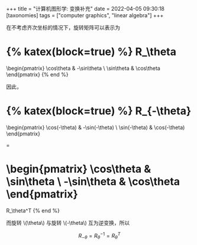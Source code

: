 +++
title = "计算机图形学: 变换补充"
date = 2022-04-05 09:30:18
[taxonomies]
tags = ["computer graphics", "linear algebra"]
+++

在不考虑齐次坐标的情况下，旋转矩阵可以表示为

{% katex(block=true) %}
R_\theta
=

\begin{pmatrix}
\cos\theta & -\sin\theta \\
\sin\theta &  \cos\theta
\end{pmatrix}
{% end %}

因此，

{% katex(block=true) %}
R_{-\theta}
=

\begin{pmatrix}
\cos(-\theta) & -\sin(-\theta) \\
\sin(-\theta) &  \cos(-\theta)
\end{pmatrix}

=

\begin{pmatrix}
\cos\theta & \sin\theta \\
-\sin\theta &  \cos\theta
\end{pmatrix}
=

R_\theta^T
{% end %}

而旋转 \\(\theta\\) 与旋转 \\(-\theta\\) 互为逆变换，所以

$$R_{-\theta}=R_\theta^{-1}=R_\theta^T$$
